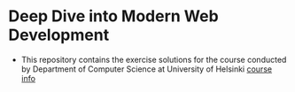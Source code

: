 # Deep Dive into Modern Web Development

- This repository contains the exercise solutions for the course conducted by Department of Computer Science at University of Helsinki [course info](https://fullstackopen.com/en/about/)
